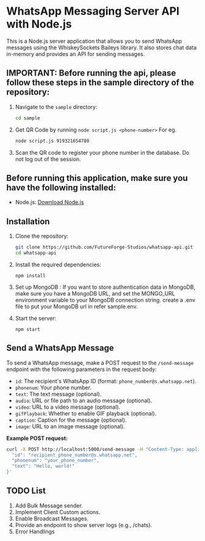 
# WhatsApp Messaging Server API with Node.js

This is a Node.js server application that allows you to send WhatsApp messages using the WhiskeySockets Baileys library. It also stores chat data in-memory and provides an API for sending messages.

## **IMPORTANT**: Before running the api, please follow these steps in the sample directory of the repository:

1. Navigate to the `sample` directory:

   ```bash
   cd sample
   ```
3. Get QR Code by running `node script.js <phone-number>`
   For eg.
    ```bash
    node script.js 919321654780
    ```
4. Scan the QR code to register your phone number in the database. Do not log out of the session.

## Before running this application, make sure you have the following installed:

- Node.js: [Download Node.js](https://nodejs.org/)

## Installation

1. Clone the repository:

   ```bash
   git clone https://github.com/FutureForge-Studios/whatsapp-api.git
   cd whatsapp-api 

   
2. Install the required dependencies:
    ```
    npm install
    ```

3. Set up MongoDB :
If you want to store authentication data in MongoDB, make sure you have a MongoDB URL, and set the MONGO_URL environment variable to your MongoDB connection string.
create a .env file to put your MongoDB url in refer sample.env.

4. Start the server:
    ```
    npm start
    ```
## Send a WhatsApp Message

To send a WhatsApp message, make a POST request to the `/send-message` endpoint with the following parameters in the request body:

- `id`: The recipient's WhatsApp ID (format: `phone_number@s.whatsapp.net`).
- `phonenum`: Your phone number.
- `text`: The text message (optional).
- `audio`: URL or file path to an audio message (optional).
- `video`: URL to a video message (optional).
- `gifPlayback`: Whether to enable GIF playback (optional).
- `caption`: Caption for the message (optional).
- `image`: URL to an image message (optional).

**Example POST request:**

```bash
curl -X POST http://localhost:5000/send-message -H "Content-Type: application/json" -d '{
  "id": "recipient_phone_number@s.whatsapp.net",
  "phonenum": "your_phone_number",
  "text": "Hello, world!"
}'
```

## TODO List

1. Add Bulk Message sender.
2. Implement Client Custom actions.
3. Enable Broadcast Messages.
4. Provide an endpoint to show server logs (e.g., /chats).
5. Error Handlings 
